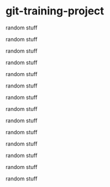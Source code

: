# git-training-project
random stuff

random stuff

random stuff

random stuff

random stuff

random stuff

random stuff

random stuff

random stuff

random stuff

random stuff

random stuff

random stuff

random stuff
